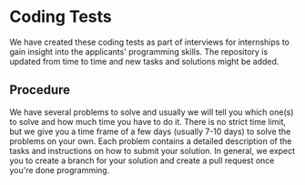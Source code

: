 # Coding Tests

We have created these coding tests as part of interviews for internships to gain insight into the applicants' programming skills.
The repository is updated from time to time and new tasks and solutions might be added.

## Procedure
We have several problems to solve and usually we will tell you which one(s) to solve and how much time you have to do it. There is no strict time limit, but we give you a time frame of a few days (usually 7-10 days) to solve the problems on your own.
Each problem contains a detailed description of the tasks and instructions on how to submit your solution.
In general, we expect you to create a branch for your solution and create a pull request once you're done programming.
